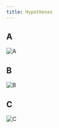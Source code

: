 ```yaml
---
title: Hypotheses
---
```


## A

![A]({{site.baseurl}}/post-uploads/hypos/A.png)

## B

![B]({{site.baseurl}}/post-uploads/hypos/B.png)

## C

![C]({{site.baseurl}}/post-uploads/hypos/C.png)